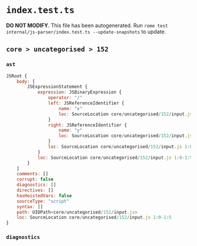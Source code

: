 # `index.test.ts`

**DO NOT MODIFY**. This file has been autogenerated. Run `rome test internal/js-parser/index.test.ts --update-snapshots` to update.

## `core > uncategorised > 152`

### `ast`

```javascript
JSRoot {
	body: [
		JSExpressionStatement {
			expression: JSBinaryExpression {
				operator: "/"
				left: JSReferenceIdentifier {
					name: "x"
					loc: SourceLocation core/uncategorised/152/input.js 1:0-1:1 (x)
				}
				right: JSReferenceIdentifier {
					name: "y"
					loc: SourceLocation core/uncategorised/152/input.js 1:4-1:5 (y)
				}
				loc: SourceLocation core/uncategorised/152/input.js 1:0-1:5
			}
			loc: SourceLocation core/uncategorised/152/input.js 1:0-1:5
		}
	]
	comments: []
	corrupt: false
	diagnostics: []
	directives: []
	hasHoistedVars: false
	sourceType: "script"
	syntax: []
	path: UIDPath<core/uncategorised/152/input.js>
	loc: SourceLocation core/uncategorised/152/input.js 1:0-1:5
}
```

### `diagnostics`

```

```
